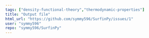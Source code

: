 ```yaml
---
tags: ["density-functional-theory","thermodynamic-properties"]
title: "Output file"
html_url: "https://github.com/symmy596/SurfinPy/issues/1"
user: "symmy596"
repo: "symmy596/SurfinPy"
---
```


